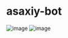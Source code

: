 # asaxiy-bot

![image](https://user-images.githubusercontent.com/48023644/180437825-588287ce-bb4f-4c60-9f0a-99521a077be6.png)
![image](https://user-images.githubusercontent.com/48023644/180437887-701b1a07-70eb-482d-8de8-29f408d17fbf.png)
